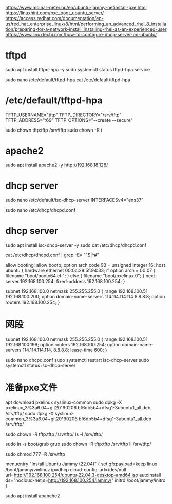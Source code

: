 https://www.molnar-peter.hu/en/ubuntu-jammy-netinstall-pxe.html
https://linuxhint.com/pxe_boot_ubuntu_server/
https://access.redhat.com/documentation/en-us/red_hat_enterprise_linux/8/html/performing_an_advanced_rhel_8_installation/preparing-for-a-network-install_installing-rhel-as-an-experienced-user
https://www.linuxtechi.com/how-to-configure-dhcp-server-on-ubuntu/



# tftpd
sudo apt install tftpd-hpa -y
sudo systemctl status tftpd-hpa.service

sudo nano /etc/default/tftpd-hpa
cat /etc/default/tftpd-hpa
# /etc/default/tftpd-hpa

TFTP_USERNAME="tftp"
TFTP_DIRECTORY="/srv/tftp"
TFTP_ADDRESS=":69"
TFTP_OPTIONS="--create --secure"

sudo chown tftp:tftp /srv/tftp
sudo chown -R t



# apache2
sudo apt install apache2 -y
http://192.168.18.128/



# dhcp server
sudo nano /etc/default/isc-dhcp-server
INTERFACESv4="ens37"

sudo nano /etc/dhcp/dhcpd.conf



# dhcp server
sudo apt install isc-dhcp-server -y
sudo cat /etc/dhcp/dhcpd.conf

cat /etc/dhcp/dhcpd.conf  | grep -Ev "^$|^#"

allow booting;
allow bootp;
option arch code 93 = unsigned integer 16;
host ubuntu {
             hardware ethernet 00:0c:29:5f:94:33;
             if option arch = 00:07 {
                     filename "boot/bootx64.efi";
             } else {
                     filename "boot/pxelinux.0";
             }
             next-server 192.168.100.254;
             fixed-address 192.168.100.254;
     }


subnet 192.168.100.0 netmask 255.255.255.0 {
    range 192.168.100.51 192.168.100.200;
    option domain-name-servers 114.114.114.114 8.8.8.8;
    option routers 192.168.100.254;
}

# 网段
subnet 192.168.100.0 netmask 255.255.255.0 {
  range 192.168.100.51 192.168.100.199;
  option routers 192.168.100.254;
  option domain-name-servers 114.114.114.114, 8.8.8.8;
  lease-time 600;
}

sudo nano dhcpd.conf
sudo systemctl restart isc-dhcp-server
sudo systemctl status isc-dhcp-server



# 准备pxe文件
apt download pxelinux syslinux-common
sudo dpkg -X pxelinux_3%3a6.04~git20190206.bf6db5b4+dfsg1-3ubuntu1_all.deb  /srv/tftp/
sudo dpkg -X syslinux-common_3%3a6.04~git20190206.bf6db5b4+dfsg1-3ubuntu1_all.deb /srv/tftp/

sudo chown -R tftp:tftp  /srv/tftp/
ls -l /srv/tftp/

sudo ln -s boot/grub grub
sudo chown -R tftp:tftp /srv/tftp
ll /srv/tftp/

sudo chmod 777 -R /srv/tftp


menuentry "Install Ubuntu Jammy (22.04)" {
        set gfxpayload=keep
        linux   /boot/jammy/vmlinuz ip=dhcp cloud-config-url=/dev/null url=http://192.168.100.254/ubuntu-22.04.3-desktop-amd64.iso autoinstall ds="nocloud-net;s=http://192.168.100.254/jammy/"
        initrd  /boot/jammy/initrd
}


sudo apt install apahche2
